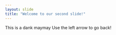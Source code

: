 ```yaml
---
layout: slide
title: "Welcome to our second slide!"
---
```

This is a dank maymay
Use the left arrow to go back!
